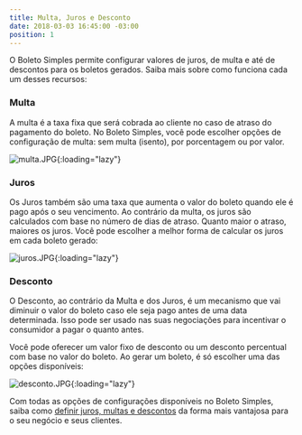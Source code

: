 ```yaml
---
title: Multa, Juros e Desconto
date: 2018-03-03 16:45:00 -03:00
position: 1
---
```


O Boleto Simples permite configurar valores de juros, de multa e até de descontos para os boletos gerados. Saiba mais sobre como funciona cada um desses recursos:

### Multa

A multa é a taxa fixa que será cobrada ao cliente no caso de atraso do pagamento do boleto.
No Boleto Simples, você pode escolher opções de configuração de multa: sem multa (isento), por porcentagem ou por valor.

![multa.JPG](/uploads/multa.JPG){:loading="lazy"}

### Juros

Os Juros também são uma taxa que aumenta o valor do boleto quando ele é pago após o seu vencimento. Ao contrário da multa, os juros são calculados com base no número de dias de atraso. Quanto maior o atraso, maiores os juros.
Você pode escolher a melhor forma de calcular os juros em cada boleto gerado:

![juros.JPG](/uploads/juros.JPG){:loading="lazy"}

### Desconto

O Desconto, ao contrário da Multa e dos Juros, é um mecanismo que vai diminuir o valor do boleto caso ele seja pago antes de uma data determinada. Isso pode ser usado nas suas negociações para incentivar o consumidor a pagar o quanto antes.

Você pode oferecer um valor fixo de desconto ou um desconto percentual com base no valor do boleto. Ao gerar um boleto, é só escolher uma das opções disponíveis:

![desconto.JPG](/uploads/desconto.JPG){:loading="lazy"}

Com todas as opções de configurações disponíveis no Boleto Simples, saiba como [definir juros, multas e descontos](https://suporte.boletosimples.com.br/article/ys6ikb50x4-como-configurar-valores-de-multa-juros-e-desconto-no-boleto) da forma mais vantajosa para o seu negócio e seus clientes.